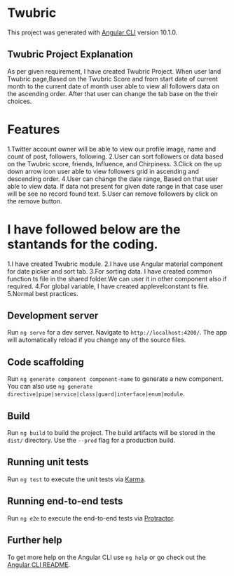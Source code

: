 # Twubric

This project was generated with [Angular CLI](https://github.com/angular/angular-cli) version 10.1.0.

## Twubric Project Explanation
As per given requirement, I have created Twubric Project. 
When user land Twubric page,Based on the Twubric Score and from start date of current month to the current date of month user able to view all followers data on the ascending order. After that user can change the tab base on the their choices.

# Features
1.Twitter account owner will be able to view our profile image, name and count of post, followers, following.
2.User can sort followers or data based on the Twubric score, friends, Influence, and Chirpiness.
3.Click on the up down arrow icon user able to view followers grid in ascending and descending order.
4.User can change the date range, Based on that user able to view data. If data not present for given date range in that case user will be see no record found text.
5.User can remove followers by click on the remove button.

# I have followed below are the stantands for the coding.
1.I have created Twubric module.
2.I have use  Angular material component for date picker and sort tab.
3.For sorting data. I have created common function ts file in the shared folder.We can user it in other component also if required.
4.For global variable, I have created applevelconstant ts file.
5.Normal best practices.

## Development server

Run `ng serve` for a dev server. Navigate to `http://localhost:4200/`. The app will automatically reload if you change any of the source files.

## Code scaffolding

Run `ng generate component component-name` to generate a new component. You can also use `ng generate directive|pipe|service|class|guard|interface|enum|module`.

## Build

Run `ng build` to build the project. The build artifacts will be stored in the `dist/` directory. Use the `--prod` flag for a production build.

## Running unit tests

Run `ng test` to execute the unit tests via [Karma](https://karma-runner.github.io).

## Running end-to-end tests

Run `ng e2e` to execute the end-to-end tests via [Protractor](http://www.protractortest.org/).

## Further help

To get more help on the Angular CLI use `ng help` or go check out the [Angular CLI README](https://github.com/angular/angular-cli/blob/master/README.md).
